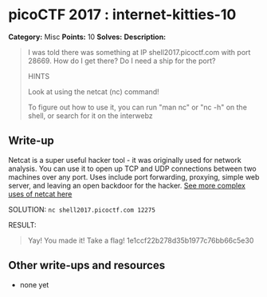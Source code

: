 # picoCTF 2017 : internet-kitties-10

**Category:** Misc
**Points:** 10
**Solves:** 
**Description:**

> I was told there was something at IP shell2017.picoctf.com with port 28669. How do I get there? Do I need a ship for the port?
> 
> 
>  HINTS
> 
> Look at using the netcat (nc) command!
> 
> To figure out how to use it, you can run "man nc" or "nc -h" on the shell, or search for it on the interwebz


## Write-up

Netcat is a super useful hacker tool - it was originally used for network analysis. You can use it to open up TCP and UDP connections between two machines over any port. Uses include port forwarding, proxying, simple web server, and leaving an open backdoor for the hacker. [See more complex uses of netcat here](https://null-byte.wonderhowto.com/how-to/hack-like-pro-use-netcat-swiss-army-knife-hacking-tools-0148657/)

SOLUTION: ```nc shell2017.picoctf.com 12275```

RESULT:
>Yay! You made it!
>Take a flag!
>1e1ccf22b278d35b1977c76bb66c5e30

## Other write-ups and resources

* none yet

